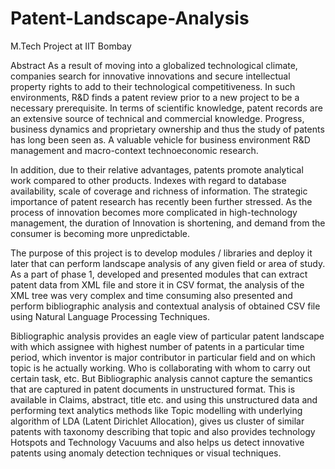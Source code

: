 # Patent-Landscape-Analysis
M.Tech Project at IIT Bombay

Abstract
As a result of moving into a globalized technological climate, companies search for innovative
innovations and secure intellectual property rights to add to their technological competitiveness. In such
environments, R&D finds a patent review prior to a new project to be a necessary prerequisite. In terms
of scientific knowledge, patent records are an extensive source of technical and commercial knowledge.
Progress, business dynamics and proprietary ownership and thus the study of patents has long been seen
as. A valuable vehicle for business environment R&D management and macro-context technoeconomic
research.

In addition, due to their relative advantages, patents promote analytical work compared to other products.
Indexes with regard to database availability, scale of coverage and richness of information. The strategic
importance of patent research has recently been further stressed. As the process of innovation becomes
more complicated in high-technology management, the duration of Innovation is shortening, and
demand from the consumer is becoming more unpredictable.

The purpose of this project is to develop modules / libraries and deploy it later that can perform landscape
analysis of any given field or area of study. As a part of phase 1, developed and presented modules that
can extract patent data from XML file and store it in CSV format, the analysis of the XML tree was very
complex and time consuming also presented and perform bibliographic analysis and contextual analysis
of obtained CSV file using Natural Language Processing Techniques.

Bibliographic analysis provides an eagle view of particular patent landscape with which assignee with
highest number of patents in a particular time period, which inventor is major contributor in particular
field and on which topic is he actually working. Who is collaborating with whom to carry out certain
task, etc. But Bibliographic analysis cannot capture the semantics that are captured in patent documents
in unstructured format. This is available in Claims, abstract, title etc. and using this unstructured data
and performing text analytics methods like Topic modelling with underlying algorithm of LDA (Latent
Dirichlet Allocation), gives us cluster of similar patents with taxonomy describing that topic and also
provides technology Hotspots and Technology Vacuums and also helps us detect innovative patents
using anomaly detection techniques or visual techniques.
